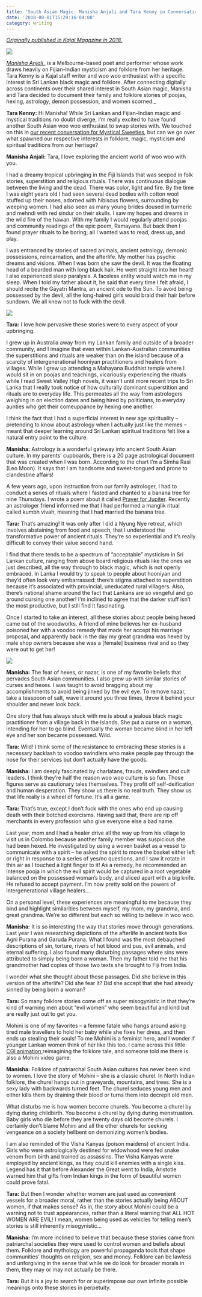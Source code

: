 ```yaml
---
title: 'South Asian Magic: Manisha Anjali and Tara Kenny in Conversation'
date: '2018-08-01T15:29:16-04:00'
category: writing
---
```

[_Originally published in Kajal Magazine in 2018._](https://www.kajalmag.com/south-asian-magic-manisha-anjali/)

![](/img/snakes.jpg)

[_Manisha Anjali_](https://manishaanjali.com/)_ is a Melbourne-based poet and performer whose work draws heavily on Fijian-Indian mysticism and folklore from her heritage. Tara Kenny is a Kajal staff writer and woo woo enthusiast with a specific interest in Sri Lankan black magic and folklore. After connecting digitally across continents over their shared interest in South Asian magic, Manisha and Tara decided to document their family and folklore stories of poojas, hexing, astrology, demon possession, and women scorned._

**Tara Kenny:** Hi Manisha! While Sri Lankan and Fijian-Indian magic and mystical traditions no doubt diverge, I’m really excited to have found another South Asian woo woo enthusiast to swap stories with. We touched on this in [our recent conversation for Mystical Sweeties](https://soundcloud.com/tara-kenny-5/mystical-sweeties-3), but can we go over what spawned our respective interests in folklore, magic, mysticism and spiritual traditions from our heritage?

**Manisha Anjali:** Tara, I love exploring the ancient world of woo woo with you.

I had a dreamy tropical upbringing in the Fiji Islands that was seeped in folk stories, superstition and religious rituals. There was continuous dialogue between the living and the dead. There was color, light and fire. By the time I was eight years old I had seen several dead bodies with cotton wool stuffed up their noses, adorned with hibiscus flowers, surrounding by weeping women. I had also seen as many young brides doused in turmeric and mehndi with red sindur on their skulls. I saw my hopes and dreams in the wild fire of the hawan. With my family I would regularly attend poojas and community readings of the epic poem, Ramayana. But back then I found prayer rituals to be boring; all I wanted was to read, dress up, and play.

I was entranced by stories of sacred animals, ancient astrology, demonic possessions, reincarnation, and the afterlife. My mother has psychic dreams and visions. When I was born she saw the devil. It was the floating head of a bearded man with long black hair. He went straight into her heart! I also experienced sleep paralysis. A faceless entity would watch me in my sleep. When I told my father about it, he said that every time I felt afraid, I should recite the Gāyatrī Mantra, an ancient ode to the Sun. To avoid being possessed by the devil, all the long-haired girls would braid their hair before sundown. We all knew not to fuck with the devil.

![](/img/manisha.jpg)

**Tara:** I love how pervasive these stories were to every aspect of your upbringing.

I grew up in Australia away from my Lankan family and outside of a broader community, and I imagine that even within Lankan-Australian communities the superstitions and rituals are weaker than on the island because of a scarcity of intergenerational hooniyan practitioners and healers from villages. While I grew up attending a Mahayana Buddhist temple where I would sit in on poojas and teachings, vicariously experiencing the rituals while I read Sweet Valley High novels, it wasn’t until more recent trips to Sri Lanka that I really took notice of how culturally dominant superstition and rituals are to everyday life. This permeates all the way from astrologers weighing in on election dates and being hired by politicians, to everyday aunties who get their comeuppance by hexing one another.

I think the fact that I had a superficial interest in new age spirituality – pretending to know about astrology when I actually just like the memes – meant that deeper learning around Sri Lankan spiritual traditions felt like a natural entry point to the culture.

**Manisha:** Astrology is a wonderful gateway into ancient South Asian culture. In my parents’ cupboards, there is a 20 page astrological document that was created when I was born. According to the chart I’m a Simha Rasi (Leo Moon). It says that I am handsome and sweet-tongued and prone to clandestine affairs!

 A few years ago, upon instruction from our family astrologer, I had to conduct a series of rituals where I fasted and chanted to a banana tree for nine Thursdays. I wrote a poem about it called [Prayer for Jupiter](http://www.blackmailpress.com/MA37.html). Recently an astrologer friend informed me that I had performed a manglik ritual called kumbh vivah, meaning that I had married the banana tree.

**Tara:** That’s amazing! It was only after I did a Nyung Nye retreat, which involves abstaining from food and speech, that I understood the transformative power of ancient rituals. They’re so experiential and it’s really difficult to convey their value second hand.

I find that there tends to be a spectrum of “acceptable” mysticism in Sri Lankan culture, ranging from above board religious rituals like the ones we just described, all the way through to black magic, which is not openly embraced. In Lanka I would try to speak to people about hooniyan and they’d often look very embarrassed: there’s stigma attached to superstition because it’s associated with provincial, uneducated rural villagers. Also, there’s national shame around the fact that Lankans are so vengeful and go around cursing one another! I’m inclined to agree that the darker stuff isn’t the most productive, but I still find it fascinating.

Once I started to take an interest, all these stories about people being hexed came out of the woodworks. A friend of mine believes her ex-husband poisoned her with a voodoo remedy that made her accept his marriage proposal, and apparently back in the day my great grandma was hexed by male shop owners because she was a \[female] business rival and so they were out to get her!

![](/img/masks.jpg)

**Manisha:** The fear of hexes, or nazar, is one of my favorite beliefs that pervades South Asian communities. I also grew up with similar stories of curses and hexes. I was taught to avoid bragging about my accomplishments to avoid being jinxed by the evil eye. To remove nazar, take a teaspoon of salt, wave it around you three times, throw it behind your shoulder and never look back.

One story that has always stuck with me is about a jealous black magic practitioner from a village back in the islands. She put a curse on a woman, intending for her to go blind. Eventually the woman became blind in her left eye and her son became possessed. Wild.

**Tara:** Wild! I think some of the resistance to embracing these stories is a necessary backlash to voodoo swindlers who make people pay through the nose for their services but don’t actually have the goods.

**Manisha:** I am deeply fascinated by charlatans, frauds, swindlers and cult leaders. I think they’re half the reason woo woo culture is so fun. Those figures serve as cautionary tales themselves. They profit off self-deification and human desperation. They show us there is no real truth. They show us that life really is a wheel of fortune. It’s all a game.

**Tara:** That’s true, except I don’t fuck with the ones who end up causing death with their botched exorcisms. Having said that, there are rip off merchants in every profession who give everyone else a bad name.

Last year, mom and I had a healer drive all the way up from his village to visit us in Colombo because another family member was suspicious she had been hexed. He investigated by using a woven basket as a vessel to communicate with a spirit – he asked the spirit to move the basket either left or right in response to a series of yes/no questions, and I saw it rotate in thin air as I touched a light finger to it! As a remedy, he recommended an intense pooja in which the evil spirit would be captured in a root vegetable balanced on the possessed woman’s body, and sliced apart with a big knife. He refused to accept payment. I’m now pretty sold on the powers of intergenerational village healers…

On a personal level, these experiences are meaningful to me because they bind and highlight similarities between myself, my mom, my grandma, and great grandma. We’re so different but each so willing to believe in woo woo.

**Manisha:** It is so interesting the way that stories move through generations. Last year I was researching depictions of the afterlife in ancient texts like Agni Purana and Garuda Purana. What I found was the most debauched descriptions of sin, torture, rivers of hot blood and pus, evil animals, and eternal suffering. I also found many disturbing passages where sins were attributed to simply being born a woman. Then my father told me that his grandmother had copies of those two texts she brought to Fiji from India.

I wonder what she thought about those passages. Did she believe in this version of the afterlife? Did she fear it? Did she accept that she had already sinned by being born a woman?

**Tara:** So many folklore stories come off as super misogynistic in that they’re kind of warning men about “evil women” who seem beautiful and kind but are really just out to get you.

Mohini is one of my favorites – a femme fatale who hangs around asking tired male travellers to hold her baby while she fixes her dress, and then ends up stealing their souls! To me Mohini is a feminist hero, and I wonder if younger Lankan women think of her like this too. I came across this little [CGI animation ](https://www.youtube.com/watch?v=yCMHRxLXxA4)reimagining the folklore tale, and someone told me there is also a Mohini video game.

**Manisha:** Folklore of patriarchal South Asian cultures has never been kind to women. I love the story of Mohini – she is a classic churel. In North Indian folklore, the churel hangs out in graveyards, mountains, and trees. She is a sexy lady with backwards turned feet. The churel seduces young men and either kills them by draining their blood or turns them into decrepit old men.

What disturbs me is how women become churels. You become a churel by dying during childbirth. You become a churel by dying during menstruation. Baby girls who die before they are twenty days old become churels. I certainly don’t blame Mohini and all the other churels for seeking vengeance on a society hellbent on demonizing women’s bodies.

I am also reminded of the Visha Kanyas (poison maidens) of ancient India. Girls who were astrologically destined for widowhood were fed snake venom from birth and trained as assassins. The Visha Kanyas were employed by ancient kings, as they could kill enemies with a single kiss. Legend has it that before Alexander the Great went to India, Aristotle warned him that gifts from Indian kings in the form of beautiful women could prove fatal.

**Tara:** But then I wonder whether women are just used as convenient vessels for a broader moral, rather than the stories actually being ABOUT women, if that makes sense? As in, the story about Mohini could be a warning not to trust appearances, rather than a literal warning that ALL HOT WOMEN ARE EVIL! I mean, women being used as vehicles for telling men’s stories is still inherently misogynistic…

**Manisha:** I’m more inclined to believe that because these stories came from patriarchal societies they were used to control women and beliefs about them. Folklore and mythology are powerful propaganda tools that shape communities’ thoughts on religion, sex and money. Folklore can be lawless and unforgiving in the sense that while we do look for broader morals in them, they may or may not actually be there.

**Tara:** But it is a joy to search for or superimpose our own infinite possible meanings onto these stories in perpetuity.
